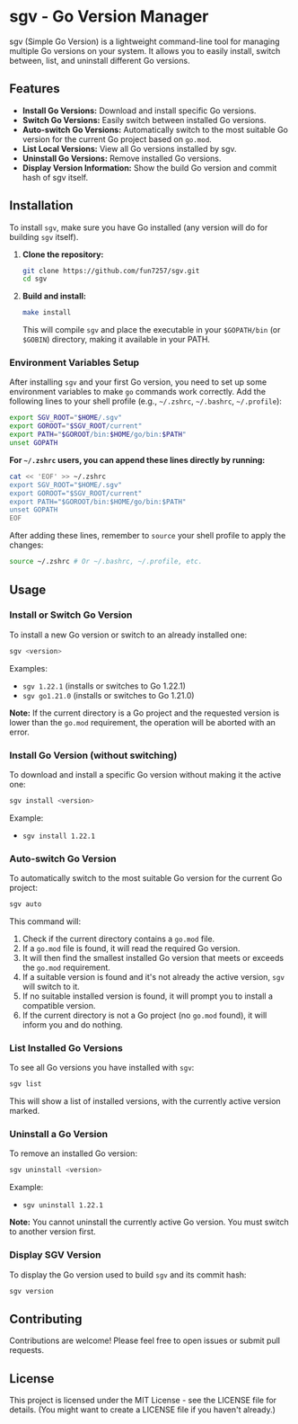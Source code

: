 # sgv - Go Version Manager

sgv (Simple Go Version) is a lightweight command-line tool for managing multiple Go versions on your system. It allows you to easily install, switch between, list, and uninstall different Go versions.

## Features

*   **Install Go Versions:** Download and install specific Go versions.
*   **Switch Go Versions:** Easily switch between installed Go versions.
*   **Auto-switch Go Versions:** Automatically switch to the most suitable Go version for the current Go project based on `go.mod`.
*   **List Local Versions:** View all Go versions installed by sgv.
*   **Uninstall Go Versions:** Remove installed Go versions.
*   **Display Version Information:** Show the build Go version and commit hash of sgv itself.

## Installation

To install `sgv`, make sure you have Go installed (any version will do for building `sgv` itself).

1.  **Clone the repository:**
    ```bash
    git clone https://github.com/fun7257/sgv.git
    cd sgv
    ```

2.  **Build and install:**
    ```bash
    make install
    ```
    This will compile `sgv` and place the executable in your `$GOPATH/bin` (or `$GOBIN`) directory, making it available in your PATH.

### Environment Variables Setup

After installing `sgv` and your first Go version, you need to set up some environment variables to make `go` commands work correctly. Add the following lines to your shell profile (e.g., `~/.zshrc`, `~/.bashrc`, `~/.profile`):

```bash
export SGV_ROOT="$HOME/.sgv"
export GOROOT="$SGV_ROOT/current"
export PATH="$GOROOT/bin:$HOME/go/bin:$PATH"
unset GOPATH
```

**For `~/.zshrc` users, you can append these lines directly by running:**

```bash
cat << 'EOF' >> ~/.zshrc
export SGV_ROOT="$HOME/.sgv"
export GOROOT="$SGV_ROOT/current"
export PATH="$GOROOT/bin:$HOME/go/bin:$PATH"
unset GOPATH
EOF
```

After adding these lines, remember to `source` your shell profile to apply the changes:

```bash
source ~/.zshrc # Or ~/.bashrc, ~/.profile, etc.
```

## Usage

### Install or Switch Go Version

To install a new Go version or switch to an already installed one:

```bash
sgv <version>
```

Examples:

*   `sgv 1.22.1` (installs or switches to Go 1.22.1)
*   `sgv go1.21.0` (installs or switches to Go 1.21.0)

**Note:** If the current directory is a Go project and the requested version is lower than the `go.mod` requirement, the operation will be aborted with an error.

### Install Go Version (without switching)

To download and install a specific Go version without making it the active one:

```bash
sgv install <version>
```

Example:

*   `sgv install 1.22.1`

### Auto-switch Go Version

To automatically switch to the most suitable Go version for the current Go project:

```bash
sgv auto
```

This command will:

1.  Check if the current directory contains a `go.mod` file.
2.  If a `go.mod` file is found, it will read the required Go version.
3.  It will then find the smallest installed Go version that meets or exceeds the `go.mod` requirement.
4.  If a suitable version is found and it's not already the active version, `sgv` will switch to it.
5.  If no suitable installed version is found, it will prompt you to install a compatible version.
6.  If the current directory is not a Go project (no `go.mod` found), it will inform you and do nothing.

### List Installed Go Versions

To see all Go versions you have installed with `sgv`:

```bash
sgv list
```

This will show a list of installed versions, with the currently active version marked.

### Uninstall a Go Version

To remove an installed Go version:

```bash
sgv uninstall <version>
```

Example:

*   `sgv uninstall 1.22.1`

**Note:** You cannot uninstall the currently active Go version. You must switch to another version first.

### Display SGV Version

To display the Go version used to build `sgv` and its commit hash:

```bash
sgv version
```

## Contributing

Contributions are welcome! Please feel free to open issues or submit pull requests.

## License

This project is licensed under the MIT License - see the LICENSE file for details. (You might want to create a LICENSE file if you haven't already.)

